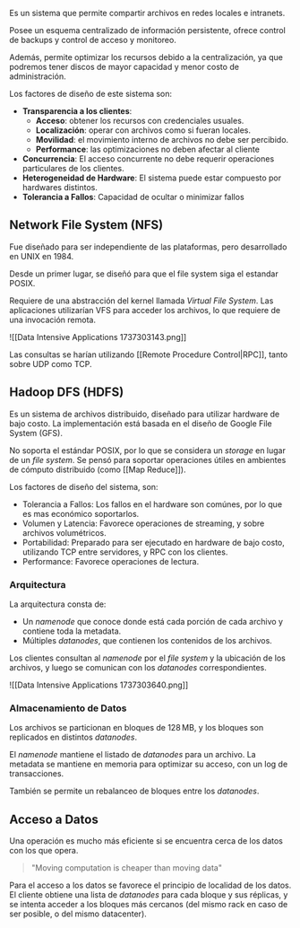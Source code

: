 Es un sistema que permite compartir archivos en redes locales e intranets.

Posee un esquema centralizado de información persistente, ofrece control de backups y control de acceso y monitoreo.

Además, permite optimizar los recursos debido a la centralización, ya que podremos tener discos de mayor capacidad y menor costo de administración.

Los factores de diseño de este sistema son:

- **Transparencia a los clientes**:
	- **Acceso**: obtener los recursos con credenciales usuales.
	- **Localización**: operar con archivos como si fueran locales.
	- **Movilidad**: el movimiento interno de archivos no debe ser percibido.
	- **Performance**: las optimizaciones no deben afectar al cliente
- **Concurrencia**: El acceso concurrente no debe requerir operaciones particulares de los clientes.
- **Heterogeneidad de Hardware**: El sistema puede estar compuesto por hardwares distintos.
- **Tolerancia a Fallos**: Capacidad de ocultar o minimizar fallos

## Network File System (NFS)

Fue diseñado para ser independiente de las plataformas, pero desarrollado en UNIX en 1984.

Desde un primer lugar, se diseñó para que el file system siga el estandar POSIX.

Requiere de una abstracción del kernel llamada *Virtual File System*. Las aplicaciones utilizarían VFS para acceder los archivos, lo que requiere de una invocación remota.

![[Data Intensive Applications 1737303143.png]]

Las consultas se harían utilizando [[Remote Procedure Control|RPC]], tanto sobre UDP como TCP.

## Hadoop DFS (HDFS)

Es un sistema de archivos distribuido, diseñado para utilizar hardware de bajo costo. La implementación está basada en el diseño de Google File System (GFS).

No soporta el estándar POSIX, por lo que se considera un *storage* en lugar de un *file system*. Se pensó para soportar operaciones útiles en ambientes de cómputo distribuido (como [[Map Reduce]]).

Los factores de diseño del sistema, son:

- Tolerancia a Fallos: Los fallos en el hardware son comúnes, por lo que es mas económico soportarlos.
- Volumen y Latencia: Favorece operaciones de streaming, y sobre archivos volumétricos.
- Portabilidad: Preparado para ser ejecutado en hardware de bajo costo, utilizando TCP entre servidores, y RPC con los clientes.
- Performance: Favorece operaciones de lectura.

### Arquitectura

La arquitectura consta de:

- Un *namenode* que conoce donde está cada porción de cada archivo y contiene toda la metadata.
- Múltiples *datanodes*, que contienen los contenidos de los archivos.

Los clientes consultan al *namenode* por el *file system* y la ubicación de los archivos, y luego se comunican con los *datanodes* correspondientes.

![[Data Intensive Applications 1737303640.png]]

### Almacenamiento de Datos

Los archivos se particionan en bloques de 128 MB, y los bloques son replicados en distintos *datanodes*.

El *namenode* mantiene el listado de *datanodes* para un archivo. La metadata se mantiene en memoria para optimizar su acceso, con un log de transacciones.

También se permite un rebalanceo de bloques entre los *datanodes*.

## Acceso a Datos

Una operación es mucho más eficiente si se encuentra cerca de los datos con los que opera.

> "Moving computation is cheaper than moving data"

Para el acceso a los datos se favorece el principio de localidad de los datos. El cliente obtiene una lista de *datanodes* para cada bloque y sus réplicas, y se intenta acceder a los bloques más cercanos (del mismo rack en caso de ser posible, o del mismo datacenter).
